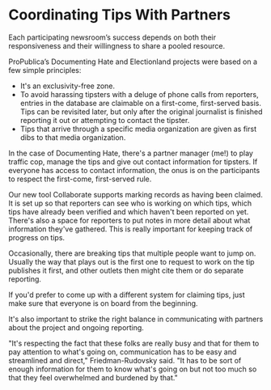 # Coordinating Tips With Partners

Each participating newsroom’s success depends on both their responsiveness and their willingness to share a pooled resource.

ProPublica’s Documenting Hate and Electionland projects were based on a few simple principles:

* It's an exclusivity-free zone. 
* To avoid harassing tipsters with a deluge of phone calls from reporters, entries in the database are claimable on a first-come, first-served basis. Tips can be revisited later, but only after the original journalist is finished reporting it out or attempting to contact the tipster.
* Tips that arrive through a specific media organization are given as first dibs to that media organization.

In the case of Documenting Hate, there's a partner manager \(me!\) to play traffic cop, manage the tips and give out contact information for tipsters. If everyone has access to contact information, the onus is on the participants to respect the first-come, first-served rule. 

Our new tool Collaborate supports marking records as having been claimed. It is set up so that reporters can see who is working on which tips, which tips have already been verified and which haven't been reported on yet. There's also a space for reporters to put notes in more detail about what information they've gathered. This is really important for keeping track of progress on tips.

Occasionally, there are breaking tips that multiple people want to jump on. Usually the way that plays out is the first one to request to work on the tip publishes it first, and other outlets then might cite them or do separate reporting.

If you'd prefer to come up with a different system for claiming tips, just make sure that everyone is on board from the beginning.

It's also important to strike the right balance in communicating with partners about the project and ongoing reporting.

"It's respecting the fact that these folks are really busy and that for them to pay attention to what's going on, communication has to be easy and streamlined and direct," Friedman-Rudovsky said. "It has to be sort of enough information for them to know what's going on but not too much so that they feel overwhelmed and burdened by that."  


